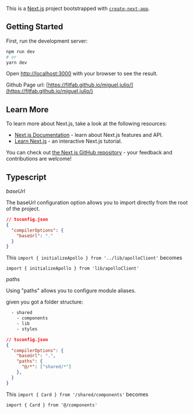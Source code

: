 This is a [Next.js](https://nextjs.org/) project bootstrapped with [`create-next-app`](https://github.com/vercel/next.js/tree/canary/packages/create-next-app).

## Getting Started

First, run the development server:

```bash
npm run dev
# or
yarn dev
```

Open [http://localhost:3000](http://localhost:3000) with your browser to see the result.

Github Page url: [https://fitfab.github.io/miguel.julio/](https://fitfab.github.io/miguel.julio/)

## Learn More

To learn more about Next.js, take a look at the following resources:

- [Next.js Documentation](https://nextjs.org/docs) - learn about Next.js features and API.
- [Learn Next.js](https://nextjs.org/learn) - an interactive Next.js tutorial.

You can check out [the Next.js GitHub repository](https://github.com/vercel/next.js/) - your feedback and contributions are welcome!



## Typescript

*baseUrl*

The baseUrl configuration option allows you to import directly from the root of the project.
```json
// tsconfig.json
{
  "compilerOptions": {
    "baseUrl": "."
  }
}
```

This `import { initializeApollo } from '../lib/apolloClient'` becomes

`import { initializeApollo } from 'lib/apolloClient'`

*paths*

Using "paths" allows you to configure module aliases.

given you got a folder structure:

```bash
  - shared
    - components
    - lib
    - styles
```

```json
// tsconfig.json 
{
  "compilerOptions": {
    "baseUrl": ".",
    "paths": {
      "@/*": ["shared/*"]
    },
  }
}
```

This `import { Card } from '/shared/components'` becomes

`import { Card } from '@/components'`
